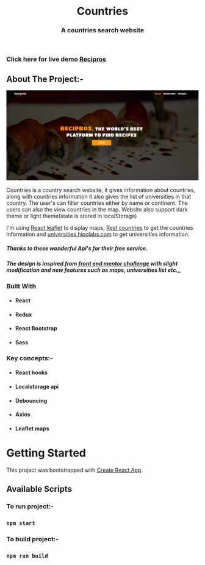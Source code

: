 <!-- PROJECT LOGO -->
<p align="center">

  <h1 align="center">Countries</h1>

  <h3 align="center">
   A countries search website
  </h3>
 <br />
 
 ### Click here for live demo   <a href="https://recipros.netlify.app/">Recipros</a>

</p>

<!-- ABOUT THE PROJECT -->

## About The Project:-

![Home page](https://raw.githubusercontent.com/Sumukha210/Recipros-website/master/public/assets/Annotation%202021-01-29%20234435.png "Countries home page")

Countries is a country search website, it gives information about countries, along with countries information it also gives the list of universities in that country. The user's can filter countries either by name or continent. The users can also the view countries in the map. Website also support dark theme or light theme(state is stored in localStorage)

I'm using [React leaflet](https://react-leaflet.js.org/) to display maps, [Rest countries](https://restcountries.eu/) to get the countries information and [universities.hipolabs.com](http://universities.hipolabs.com) to get universities information.

##### Thanks to these wonderful Api's for their free service.

##### The design is inspired from [front end mentor challenge](https://www.frontendmentor.io/challenges/rest-countries-api-with-color-theme-switcher-5cacc469fec04111f7b848ca) with slight modification and new features such as maps, universities list etc.,,

### Built With

- #### React
- #### Redux
- #### React Bootstrap
- #### Sass

### Key concepts:-

- #### React hooks
- #### Localstorage api
- #### Debouncing
- #### Axios
- #### Leaflet maps

<!-- GETTING STARTED -->

# Getting Started

This project was bootstrapped with [Create React App](https://github.com/facebook/create-react-app).

## Available Scripts

### To run project:-

### `npm start`

### To build project:-

### `npm run build`
